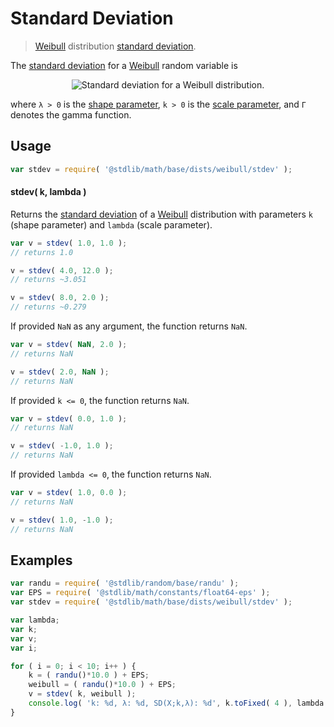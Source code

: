 # Standard Deviation

> [Weibull][weibull-distribution] distribution [standard deviation][standard-deviation].

<!-- Section to include introductory text. Make sure to keep an empty line after the intro `section` element and another before the `/section` close. -->

<section class="intro">

The [standard deviation][standard-deviation] for a [Weibull][weibull-distribution] random variable is

<!-- <equation class="equation" label="eq:weibull_stdev" align="center" raw="\sigma = \lambda \sqrt{\Gamma\left(1+\frac{2}{k}\right) - \left(\Gamma\left(1+\frac{1}{k}\right)\right)^2}" alt="Standard deviation for a Weibull distribution."> -->

<div class="equation" align="center" data-raw-text="\sigma = \lambda \sqrt{\Gamma\left(1+\frac{2}{k}\right) - \left(\Gamma\left(1+\frac{1}{k}\right)\right)^2}" data-equation="eq:weibull_stdev">
    <img src="https://cdn.rawgit.com/stdlib-js/stdlib/6c7e930588674097b03b3201c5d368532bba6c67/lib/node_modules/@stdlib/math/base/dists/weibull/stdev/docs/img/equation_weibull_stdev.svg" alt="Standard deviation for a Weibull distribution.">
    <br>
</div>

<!-- </equation> -->

where `λ > 0` is the [shape parameter][shape], `k > 0` is the [scale parameter][scale], and `Γ` denotes the gamma function.

</section>

<!-- /.intro -->

<!-- Package usage documentation. -->

<section class="usage">

## Usage

```javascript
var stdev = require( '@stdlib/math/base/dists/weibull/stdev' );
```

#### stdev( k, lambda )

Returns the [standard deviation][standard-deviation] of a [Weibull][weibull-distribution] distribution with parameters `k` (shape parameter) and `lambda` (scale parameter).

```javascript
var v = stdev( 1.0, 1.0 );
// returns 1.0

v = stdev( 4.0, 12.0 );
// returns ~3.051

v = stdev( 8.0, 2.0 );
// returns ~0.279
```

If provided `NaN` as any argument, the function returns `NaN`.

```javascript
var v = stdev( NaN, 2.0 );
// returns NaN

v = stdev( 2.0, NaN );
// returns NaN
```

If provided `k <= 0`, the function returns `NaN`.

```javascript
var v = stdev( 0.0, 1.0 );
// returns NaN

v = stdev( -1.0, 1.0 );
// returns NaN
```

If provided `lambda <= 0`, the function returns `NaN`.

```javascript
var v = stdev( 1.0, 0.0 );
// returns NaN

v = stdev( 1.0, -1.0 );
// returns NaN
```

</section>

<!-- /.usage -->

<!-- Package usage notes. Make sure to keep an empty line after the `section` element and another before the `/section` close. -->

<section class="notes">

</section>

<!-- /.notes -->

<!-- Package usage examples. -->

<section class="examples">

## Examples

```javascript
var randu = require( '@stdlib/random/base/randu' );
var EPS = require( '@stdlib/math/constants/float64-eps' );
var stdev = require( '@stdlib/math/base/dists/weibull/stdev' );

var lambda;
var k;
var v;
var i;

for ( i = 0; i < 10; i++ ) {
    k = ( randu()*10.0 ) + EPS;
    weibull = ( randu()*10.0 ) + EPS;
    v = stdev( k, weibull );
    console.log( 'k: %d, λ: %d, SD(X;k,λ): %d', k.toFixed( 4 ), lambda.toFixed( 4 ), v.toFixed( 4 ) );
}
```

</section>

<!-- /.examples -->

<!-- Section to include cited references. If references are included, add a horizontal rule *before* the section. Make sure to keep an empty line after the `section` element and another before the `/section` close. -->

<section class="references">

</section>

<!-- /.references -->

<!-- Section for all links. Make sure to keep an empty line after the `section` element and another before the `/section` close. -->

<section class="links">

[weibull-distribution]: https://en.wikipedia.org/wiki/Weibull_distribution

[standard-deviation]: https://en.wikipedia.org/wiki/Standard_deviation

[shape]: https://en.wikipedia.org/wiki/Shape_parameter

[scale]: https://en.wikipedia.org/wiki/Scale_parameter

</section>

<!-- /.links -->
